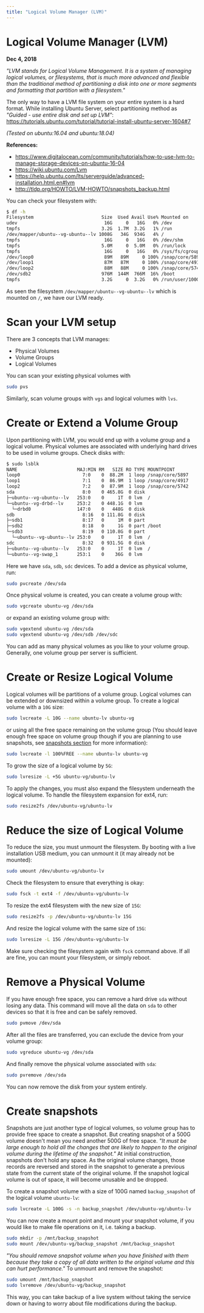 ```yaml
---
title: "Logical Volume Manager (LVM)"
---
```


# Logical Volume Manager (LVM)

**Dec 4, 2018**<!-- \ -->
<!-- <sup>Last modified: **Dec 2, 2018**</sup> -->

*"LVM stands for Logical Volume Management. It is a system of managing logical volumes, or filesystems, that is much more advanced and flexible than the traditional method of partitioning a disk into one or more segments and formatting that partition with a filesystem."*

The only way to have a LVM file system on your entire system is a hard format. While installing Ubuntu Server, select partitioning method as *"Guided - use entire disk and set up LVM"*: https://tutorials.ubuntu.com/tutorial/tutorial-install-ubuntu-server-1604#7

*(Tested on ubuntu:16.04 and ubuntu:18.04)*

**References:**

- https://www.digitalocean.com/community/tutorials/how-to-use-lvm-to-manage-storage-devices-on-ubuntu-16-04
- https://wiki.ubuntu.com/Lvm
- https://help.ubuntu.com/lts/serverguide/advanced-installation.html.en#lvm
- http://tldp.org/HOWTO/LVM-HOWTO/snapshots_backup.html

You can check your filesystem with:

```bash
$ df -h
Filesystem                         Size  Used Avail Use% Mounted on
udev                                16G     0   16G   0% /dev
tmpfs                              3.2G  1.7M  3.2G   1% /run
/dev/mapper/ubuntu--vg-ubuntu--lv 1008G   34G  934G   4% /
tmpfs                               16G     0   16G   0% /dev/shm
tmpfs                              5.0M     0  5.0M   0% /run/lock
tmpfs                               16G     0   16G   0% /sys/fs/cgroup
/dev/loop0                          89M   89M     0 100% /snap/core/5897
/dev/loop1                          87M   87M     0 100% /snap/core/4917
/dev/loop2                          88M   88M     0 100% /snap/core/5742
/dev/sdb2                          976M  144M  766M  16% /boot
tmpfs                              3.2G     0  3.2G   0% /run/user/1000
```

As seen the filesystem `/dev/mapper/ubuntu--vg-ubuntu--lv` which is mounted on `/`, we have our LVM ready.

# Scan your LVM setup

There are 3 concepts that LVM manages:

- Physical Volumes
- Volume Groups
- Logical Volumes

You can scan your existing physical volumes with

```bash
sudo pvs
```

Similarly, scan volume groups with `vgs` and logical volumes with `lvs`.

# Create or Extend a Volume Group

Upon partitioning with LVM, you would end up with a volume group and a logical volume. Physical volumes are associated with underlying hard drives to be used in volume groups. Check disks with:

```bash
$ sudo lsblk
NAME                      MAJ:MIN RM   SIZE RO TYPE MOUNTPOINT
loop0                       7:0    0  88.2M  1 loop /snap/core/5897
loop1                       7:1    0  86.9M  1 loop /snap/core/4917
loop2                       7:2    0  87.9M  1 loop /snap/core/5742
sda                         8:0    0 465.8G  0 disk
├─ubuntu--vg-ubuntu--lv   253:0    0     1T  0 lvm  /
└─ubuntu--vg-drbd--lv     253:2    0 448.1G  0 lvm
  └─drbd0                 147:0    0   448G  0 disk
sdb                         8:16   0 111.8G  0 disk
├─sdb1                      8:17   0     1M  0 part
├─sdb2                      8:18   0     1G  0 part /boot
└─sdb3                      8:19   0 110.8G  0 part
  └─ubuntu--vg-ubuntu--lv 253:0    0     1T  0 lvm  /
sdc                         8:32   0 931.5G  0 disk
├─ubuntu--vg-ubuntu--lv   253:0    0     1T  0 lvm  /
└─ubuntu--vg-swap_1       253:1    0    36G  0 lvm
```

Here we have `sda`, `sdb`, `sdc` devices. To add a device as physical volume, run:

```bash
sudo pvcreate /dev/sda
```

Once physical volume is created, you can create a volume group with:

```bash
sudo vgcreate ubuntu-vg /dev/sda
```

or expand an existing volume group with:

```bash
sudo vgextend ubuntu-vg /dev/sda
sudo vgextend ubuntu-vg /dev/sdb /dev/sdc
```

You can add as many physical volumes as you like to your volume group. Generally, one volume group per server is sufficient.

# Create or Resize Logical Volume

Logical volumes will be partitions of a volume group. Logical volumes can be extended or downsized within a volume group. To create a logical volume with a `10G` size:

```bash
sudo lvcreate -L 10G --name ubuntu-lv ubuntu-vg
```

or using all the free space remaining on the volume group (You should leave enough free space on volume group though if you are planning to use snapshots, see [snapshots section](#create-snapshots) for more information):

```bash
sudo lvcreate -l 100%FREE --name ubuntu-lv ubuntu-vg
```

To grow the size of a logical volume by `5G`:

```bash
sudo lvresize -L +5G ubuntu-vg/ubuntu-lv
```

To apply the changes, you must also expand the filesystem underneath the logical volume. To handle the filesystem expansion for ext4, run:

```bash
sudo resize2fs /dev/ubuntu-vg/ubuntu-lv
```

# Reduce the size of Logical Volume

To reduce the size, you must unmount the filesystem. By booting with a live installation USB medium, you can unmount it (it may already not be mounted):

```bash
sudo umount /dev/ubuntu-vg/ubuntu-lv
```

Check the filesystem to ensure that everything is okay:

```bash
sudo fsck -t ext4 -f /dev/ubuntu-vg/ubuntu-lv
```

To resize the ext4 filesystem with the new size of `15G`:

```bash
sudo resize2fs -p /dev/ubuntu-vg/ubuntu-lv 15G
```

And resize the logical volume with the same size of `15G`:

```bash
sudo lvresize -L 15G /dev/ubuntu-vg/ubuntu-lv
```

Make sure checking the filesystem again with `fsck` command above. If all are fine, you can mount your filesystem, or simply reboot.

# Remove a Physical Volume

If you have enough free space, you can remove a hard drive `sda` without losing any data. This command will move all the data on `sda` to other devices so that it is free and can be safely removed.

```bash
sudo pvmove /dev/sda
```

After all the files are transferred, you can exclude the device from your volume group:

```bash
sudo vgreduce ubuntu-vg /dev/sda
```

And finally remove the physical volume associated with `sda`:

```bash
sudo pvremove /dev/sda
```

You can now remove the disk from your system entirely.

# Create snapshots

Snapshots are just another type of logical volumes, so volume group has to provide free space to create a snapshot. But creating snapshot of a 500G volume doesn't mean you need another 500G of free space. *"It must be large enough to hold all the changes that are likely to happen to the original volume during the lifetime of the snapshot."* At initial construction, snapshots don't hold any space. As the original volume changes, those records are reversed and stored in the snapshot to generate a previous state from the current state of the original volume. If the snapshot logical volume is out of space, it will become unusable and be dropped.

To create a snapshot volume with a size of 100G named `backup_snapshot` of the logical volume `ubuntu-lv`:

```bash
sudo lvcreate -L 100G -s -n backup_snapshot /dev/ubuntu-vg/ubuntu-lv
```

You can now create a mount point and mount your snapshot volume, if you would like to make file operations on it, i.e. taking a backup.

```bash
sudo mkdir -p /mnt/backup_snapshot
sudo mount /dev/ubuntu-vg/backup_snapshot /mnt/backup_snapshot
```

*"You should remove snapshot volume when you have finished with them because they take a copy of all data written to the original volume and this can hurt performance."* To unmount and remove the snapshot:

```bash
sudo umount /mnt/backup_snapshot
sudo lvremove /dev/ubuntu-vg/backup_snapshot
```

This way, you can take backup of a live system without taking the service down or having to worry about file modifications during the backup.


<script src="https://utteranc.es/client.js"
        repo="developweekly/blog"
        issue-term="title"
        label="comments"
        theme="github-light"
        crossorigin="anonymous"
        async>
</script>
